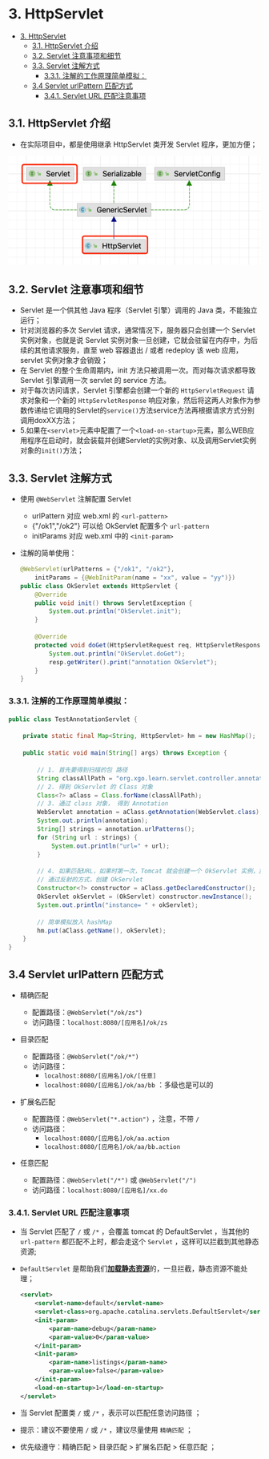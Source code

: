 # 3. HttpServlet

- [3. HttpServlet](#3-httpservlet)
  - [3.1. HttpServlet 介绍](#31-httpservlet-介绍)
  - [3.2. Servlet 注意事项和细节](#32-servlet-注意事项和细节)
  - [3.3. Servlet 注解方式](#33-servlet-注解方式)
    - [3.3.1. 注解的工作原理简单模拟：](#331-注解的工作原理简单模拟)
  - [3.4 Servlet urlPattern 匹配方式](#34-servlet-urlpattern-匹配方式)
    - [3.4.1. Servlet URL 匹配注意事项](#341-servlet-url-匹配注意事项)

## 3.1. HttpServlet 介绍

- 在实际项目中，都是使用继承 HttpServlet 类开发 Servlet 程序，更加方便；

![06.png](./imgs/06.png)

## 3.2. Servlet 注意事项和细节

- Servlet 是一个供其他 Java 程序（Servlet 引擎）调用的 Java 类，不能独立运行；
- 针对浏览器的多次 Servlet 请求，通常情况下，服务器只会创建一个 Servlet 实例对象，也就是说 Servlet 实例对象一旦创建，它就会驻留在内存中，为后续的其他请求服务，直至 web 容器退出 / 或者 redeploy 该 web 应用，servlet 实例对象才会销毁；
- 在 Servlet 的整个生命周期内，init 方法只被调用一次。而对每次请求都导致 Servlet 引擎调用一次 servlet 的 service 方法。
- 对于每次访问请求，Servlet 引擎都会创建一个新的 `HttpServletRequest` 请求对象和一个新的 `HttpServletResponse` 响应对象，然后将这两人对象作为参数传递给它调用的Servlet的`service()`方法service方法再根据请求方式分别调用doxXX方法；
- 5.如果在`<servlet>`元素中配置了一个`<load-on-startup>`元素，那么WEB应用程序在启动时，就会装载并创建Servlet的实例对象、以及调用Servlet实例对象的`init()`方法；

## 3.3. Servlet 注解方式

- 使用 `@WebServlet` 注解配置 Servlet
  - urlPattern 对应 web.xml 的 `<url-pattern>`
  - {"/ok1","/ok2"} 可以给 OkServlet 配置多个 `url-pattern`
  - initParams 对应 web.xml 中的 `<init-param>`
- 注解的简单使用：

    ``` java
    @WebServlet(urlPatterns = {"/ok1", "/ok2"},
        initParams = {@WebInitParam(name = "xx", value = "yy")})
    public class OkServlet extends HttpServlet {
        @Override
        public void init() throws ServletException {
            System.out.println("OkServlet.init");
        }

        @Override
        protected void doGet(HttpServletRequest req, HttpServletResponse resp) throws ServletException, IOException {
            System.out.println("OkServlet.doGet");
            resp.getWriter().print("annotation OkServlet");
        }
    }
    ```

### 3.3.1. 注解的工作原理简单模拟：

``` java
public class TestAnnotationServlet {

    private static final Map<String, HttpServlet> hm = new HashMap();

    public static void main(String[] args) throws Exception {

        // 1. 首先要得到扫描的包 路径
        String classAllPath = "org.xgo.learn.servlet.controller.annotation.OkServlet";
        // 2. 得到 OkServlet 的 Class 对象
        Class<?> aClass = Class.forName(classAllPath);
        // 3. 通过 class 对象， 得到 Annotation
        WebServlet annotation = aClass.getAnnotation(WebServlet.class);
        System.out.println(annotation);
        String[] strings = annotation.urlPatterns();
        for (String url : strings) {
            System.out.println("url=" + url);
        }

        // 4. 如果匹配URL，如果时第一次，Tomcat 就会创建一个 OkServlet 实例，放入到 hashMap
        // 通过反射的方式，创建 OkServlet
        Constructor<?> constructor = aClass.getDeclaredConstructor();
        OkServlet okServlet = (OkServlet) constructor.newInstance();
        System.out.println("instance= " + okServlet);

        // 简单模拟放入 hashMap
        hm.put(aClass.getName(), okServlet);
    }
}
```

## 3.4 Servlet urlPattern 匹配方式

- 精确匹配
  - 配置路径：`@WebServlet("/ok/zs")`
  - 访问路径：`localhost:8080/[应用名]/ok/zs`

- 目录匹配
  - 配置路径：`@WebServlet("/ok/*")`
  - 访问路径：
    - `localhost:8080/[应用名]/ok/[任意]`
    - `localhost:8080/[应用名]/ok/aa/bb` ：多级也是可以的

- 扩展名匹配
  - 配置路径：`@WebServlet("*.action")` ，注意，不带 `/`
  - 访问路径：
    - `localhost:8080/[应用名]/ok/aa.action`
    - `localhost:8080/[应用名]/ok/aa/bb.action`

- 任意匹配
  - 配置路径：`@WebServlet("/*")` 或 `@WebServlet("/")`
  - 访问路径：`localhost:8080/[应用名]/xx.do`

### 3.4.1. Servlet URL 匹配注意事项

- 当 Servlet 匹配了 `/` 或 `/*` ，会覆盖 tomcat 的 DefaultServlet ，当其他的 `url-pattern` 都匹配不上时，都会走这个 `Servlet` ，这样可以拦截到其他静态资源;

- `DefaultServlet` 是帮助我们<u>**加载静态资源**</u>的，一旦拦截，静态资源不能处理；

    ``` xml
    <servlet>
        <servlet-name>default</servlet-name>
        <servlet-class>org.apache.catalina.servlets.DefaultServlet</servlet-class>
        <init-param>
            <param-name>debug</param-name>
            <param-value>0</param-value>
        </init-param>
        <init-param>
            <param-name>listings</param-name>
            <param-value>false</param-value>
        </init-param>
        <load-on-startup>1</load-on-startup>
    </servlet>
    ```

- 当 Servlet 配置类 `/` 或 `/*` ，表示可以匹配任意访问路径 ；
- 提示：建议不要使用 `/` 或 `/*` ，建议尽量使用 `精确匹配` ；
- 优先级遵守：精确匹配 > 目录匹配 > 扩展名匹配 > 任意匹配 ；

